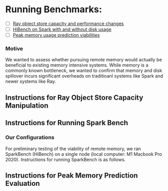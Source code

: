 # Running Benchmarks:
- [ ] [Ray object store capacity and performance changes](#instructions-for-ray-object-store-capacity-manipulation)
- [ ] [HiBench on Spark with and without disk usage](#instructions-for-running-spark-bench)
- [ ] [Peak memory usage prediction viabilities](#instructions-for-peak-memory-prediction-evaluation)

### Motive
We wanted to assess whether pursuing remote memory would actually be beneficial to existing memory intensive systems. While memory is a commonly known bottleneck, we wanted to confirm that memory and disk spillover incurs significant overheads on traditioanl systems like Spark and newer systems like Ray. 

## Instructions for Ray Object Store Capacity Manipulation

## Instructions for Running Spark Bench

### Our Configurations
For preliminary testing of the viability of remote memory, we ran SparkBench (HiBench) on a single node (local computer: M1 Macbook Pro 2020). Instructions for running SparkBench is as follows.

## Instructions for Peak Memory Prediction Evaluation